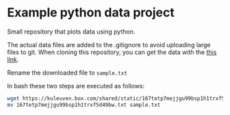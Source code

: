 # Example python data project

Small repository that plots data using python.

The actual data files are added to the .gitignore to avoid uploading large files to git.
When cloning this repository, you can get the data with the [this link](https://kuleuven.box.com/shared/static/167tetp7mejjgu99bsp1h1trxf5d49bw.txt).

Rename the downloaded file to `sample.txt`

In bash these two steps are executed as follows:

```bash
wget https://kuleuven.box.com/shared/static/167tetp7mejjgu99bsp1h1trxf5d49bw.txt
mv 167tetp7mejjgu99bsp1h1trxf5d49bw.txt sample.txt
```
